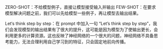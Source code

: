 ZERO-SHOT：不给模型例子，直接让模型接受输入并输出
FEW-SHOT：在要求模型解决问题之前，我们可以先给模型一些例子，再让模型去输出结果。

Let‘s think step by step：在 prompt 中加入一句 “Let’s think step by step”，我们会发现模型的输出结果有了很大的提升，这可能是因为模型为了使输出更长，会利用更多的计算资源。这也反映了神经网络的一个很大的问题，神经网络不具备思考能力，无法合理利用自己学习到的特征，只会固定地前向传播。